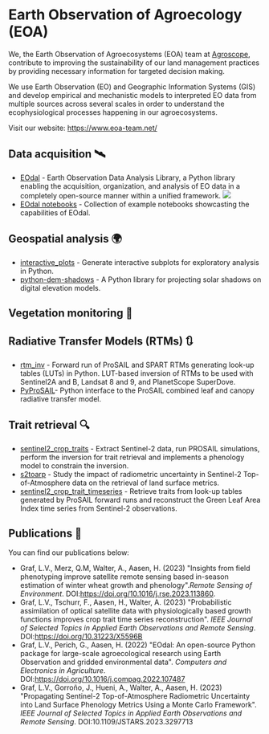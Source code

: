 # Earth Observation of Agroecology (EOA)

We, the Earth Observation of Agroecosystems (EOA) team at [Agroscope](https://www.agroscope.admin.ch/agroscope/en/home.html), contribute to improving the sustainability of our land management practices by providing necessary information for targeted decision making.

We use Earth Observation (EO) and Geographic Information Systems (GIS) and develop empirical and mechanistic models to interpreted EO data from multiple sources across several scales in order to understand the ecophysiological processes happening in our agroecosystems.

Visit our website: https://www.eoa-team.net/

## Data acquisition :artificial_satellite:

- [EOdal](https://github.com/EOA-team/eodal) -  Earth Observation Data Analysis Library, a Python library enabling the acquisition, organization, and analysis of EO data in a completely open-source manner within a unified framework. ![](https://pypi.org/project/eodal/)
- [EOdal notebooks](https://github.com/EOA-team/eodal_notebooks) - Collection of example notebooks showcasting the capabilities of EOdal.

## Geospatial analysis :earth_africa:

- [interactive_plots](https://github.com/EOA-team/interactive_plots) - Generate interactive subplots for exploratory analysis in Python.
- [python-dem-shadows](https://github.com/EOA-team/python-dem-shadows) - A Python library for projecting solar shadows on digital elevation models.
  

## Vegetation monitoring :seedling:



## Radiative Transfer Models (RTMs) :arrows_clockwise:

- [rtm_inv](https://github.com/EOA-team/rtm_inv) -  Forward run of ProSAIL and SPART RTMs generating look-up tables (LUTs) in Python. LUT-based inversion of RTMs to be used with Sentinel2A and B, Landsat 8 and 9, and PlanetScope SuperDove.
- [PyProSAIL](https://github.com/EOA-team/PyProSAIL)- Python interface to the ProSAIL combined leaf and canopy radiative transfer model.

## Trait retrieval :mag:

- [sentinel2_crop_traits](https://github.com/EOA-team/sentinel2_crop_traits) - Extract Sentinel-2 data, run PROSAIL simulations, perform the inversion for trait retrieval and implements a phenology model to constrain the inversion.
- [s2toarp](https://github.com/EOA-team/s2toarup) - Study the impact of radiometric uncertainty in Sentinel-2 Top-of-Atmosphere data on the retrieval of land surface metrics.
- [sentinel2_crop_trait_timeseries](https://github.com/EOA-team/sentinel2_crop_trait_timeseries) - Retrieve traits from look-up tables generated by ProSAIL forward runs and reconstruct the Green Leaf Area Index time series from Sentinel-2 observations.


## Publications :page_with_curl:

You can find our publications below:

- Graf, L.V., Merz, Q.M, Walter, A., Aasen, H. (2023) "Insights from field phenotyping improve satellite remote sensing based in-season estimation of winter wheat growth and phenology".*Remote Sensing of Environment*. DOI:https://doi.org/10.1016/j.rse.2023.113860.
- Graf, L.V., Tschurr, F., Aasen, H., Walter, A. (2023) "Probabilistic assimilation of optical satellite data with physiologically based growth functions improves crop trait time series reconstruction". *IEEE Journal of Selected Topics in Applied Earth Observations and Remote Sensing*. DOI:https://doi.org/10.31223/X5596B
- Graf, L.V., Perich, G., Aasen, H. (2022) "EOdal: An open-source Python package for large-scale agroecological research using Earth Observation and gridded environmental data". *Computers and Electronics in Agriculture*. DOI:https://doi.org/10.1016/j.compag.2022.107487
- Graf, L.V., Gorroño, J., Hueni, A., Walter, A., Aasen, H. (2023) "Propagating Sentinel-2 Top-of-Atmosphere Radiometric Uncertainty into Land Surface Phenology Metrics Using a Monte Carlo Framework". *IEEE Journal of Selected Topics in Applied Earth Observations and Remote Sensing*. DOI:10.1109/JSTARS.2023.3297713
